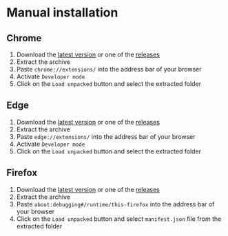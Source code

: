 # Manual installation

## Chrome

1. Download the [latest version](https://github.com/utags/zhubai-toolbox/releases) or one of the [releases](https://github.com/utags/zhubai-toolbox/releases)
2. Extract the archive
3. Paste `chrome://extensions/` into the address bar of your browser
4. Activate `Developer mode`
5. Click on the `Load unpacked` button and select the extracted folder

## Edge

1. Download the [latest version](https://github.com/utags/zhubai-toolbox/releases) or one of the [releases](https://github.com/utags/zhubai-toolbox/releases)
2. Extract the archive
3. Paste `edge://extensions/` into the address bar of your browser
4. Activate `Developer mode`
5. Click on the `Load unpacked` button and select the extracted folder

## Firefox

1. Download the [latest version](https://github.com/utags/zhubai-toolbox/releases) or one of the [releases](https://github.com/utags/zhubai-toolbox/releases)
2. Extract the archive
3. Paste `about:debugging#/runtime/this-firefox` into the address bar of your browser
4. Click on the `Load unpacked` button and select `manifest.json` file from the extracted folder
